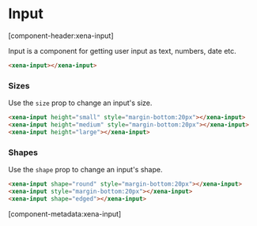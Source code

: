 # Input

[component-header:xena-input]

Input is a component for getting user input as text, numbers, date etc.

```html preview
<xena-input></xena-input>
```

### Sizes

Use the `size` prop to change an input's size.

```html preview
<xena-input height="small" style="margin-bottom:20px"></xena-input>
<xena-input height="medium" style="margin-bottom:20px"></xena-input>
<xena-input height="large"></xena-input>
```

### Shapes

Use the `shape` prop to change an input's shape.

```html preview
<xena-input shape="round" style="margin-bottom:20px"></xena-input>
<xena-input style="margin-bottom:20px"></xena-input>
<xena-input shape="edged"></xena-input>
```

[component-metadata:xena-input]
